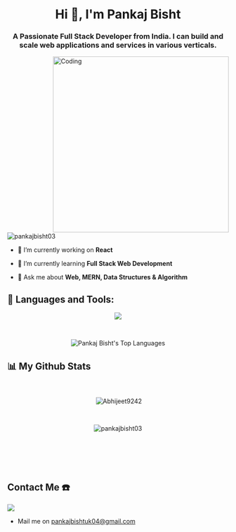 <h1 align="center">Hi 👋, I'm Pankaj Bisht</h1>
<h3 align="center">A Passionate Full Stack Developer from India. I can build and scale web applications and services in various verticals.</h3>
<img align="right" alt="Coding" width="400" src="https://raw.githubusercontent.com/Adam-pw/Adam-pw/main/animation_500_kxa883sd.gif"
 
<p align="left"> <img src="https://komarev.com/ghpvc/?username=pankajbisht03&label=Profile%20views&color=0e75b6&style=flat" alt="pankajbisht03" /> </p>

- 🔭 I’m currently working on **React**

- 🌱 I’m currently learning **Full Stack Web Development**

- 💬 Ask me about **Web, MERN, Data Structures & Algorithm**



<p align="left">
</p>

## 🚀 Languages and Tools:

<!-- <p align="left"> 
<img src="https://img.icons8.com/color/48/000000/html-5.png"/>  
    <img src="https://img.icons8.com/color/48/000000/css3.png"/>
   <img src="https://img.icons8.com/color/48/000000/javascript.png"/>
    <img src="https://img.icons8.com/color/48/000000/react-native.png"/> 
    <img src="https://img.icons8.com/color/48/000000/redux.png"/>
     <img src="https://img.icons8.com/color/48/000000/nodejs.png"/>
    <img src="https://raw.githubusercontent.com/devicons/devicon/master/icons/mongodb/mongodb-original-wordmark.svg" alt="mongodb" width="48" height="48"/>
     <img src="https://raw.githubusercontent.com/devicons/devicon/master/icons/express/express-original-wordmark.svg" alt="express" width="40" height="40"/> 
  <img src="https://www.vectorlogo.zone/logos/getpostman/getpostman-icon.svg" alt="postman" width="45" height="45"/> 
   <img src="https://img.icons8.com/color/48/000000/git.png"/> 
  
</p> -->
 <p align="center" >
  <img  src="https://user-images.githubusercontent.com/82999542/132934744-131c1891-4a4f-4e88-a64a-36720ad7470b.png">
  </p>

<br/>
<p align="center"><img alt="Pankaj Bisht's Top Languages" src="https://github-readme-stats.vercel.app/api/top-langs/?username=pankajbisht03&langs_count=8&count_private=true&layout=compact&theme=react&hide_border=true&bg_color=0D1117" />
       
</p>


## 📊 My Github Stats

  <br/>
  <p align="center">&nbsp;<img align="center" src="https://github-readme-stats.vercel.app/api?username=pankajbisht03&show_icons=true&locale=en&theme=highcontrast" alt="Abhijeet9242" /></p>
<br>

<p align="center"><img align="center" src="https://github-readme-streak-stats.herokuapp.com/?user=pankajbisht03&&theme=highcontrast" alt="pankajbisht03" /></p>
<!--   <b>Note:</b> Top languages is only a metric of the languages my public code consists of and doesn't reflect experience or skill level. -->


<br/>
<br/>
<!-- <img alt="Pankaj Bisht's Activity Graph" src="https://activity-graph.herokuapp.com/graph?username=pankajbisht03&bg_color=0D1117&color=5BCDEC&line=5BCDEC&point=FFFFFF&hide_border=true" /> -->

<br/>
<br/>

## Contact Me ☎️
<p align="left">

<a href = "linkedin.com/in/pankaj-bisht-6722a21bb"><img src="https://img.icons8.com/fluent/48/000000/linkedin.png"/></a>
 * Mail me on pankajbishtuk04@gmail.com

</p>

